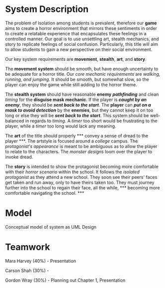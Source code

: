 # System Description


The problem of Isolation among students is prevalent, therefore our **game** aims to create a
horror environment that mirrors these sentiments in order to create a relatable experience that
encapsulates these feelings in a controlled manner. Our goal is to use unsettling art, stealth mechanics, and story to replicate feelings of social confusion. Particularly, this title will aim to allow students to gain a new perspective on their social environment.




Our key system requirements are **movement**, **stealth**, **art**, and **story**.




The **movement system** should be smooth, but have enough uncertainty to
be adequate for a horror title. Our _core mechanic requirements_ are _walking, running, and jumping_. It should be smooth, but somewhat slow, so the player can enjoy the game while still adding to the horror theme.




The **stealth system** should have reasonable **enemy** ***pathfinding*** and clean _timing_ for the **disguise mask mechanic**. If the player is ***caught by an enemy***, they should be ***sent back to the start***. The **player** can ***put on a mask to avoid detection*** by the **enemies**, but they cannot keep it on too long or else they will be ***sent back to the start***. This system should be well-balanced in regards to _timing_. A _timer_ too short would be frustrating to the player, while a _timer_ too long would lack any meaning.




The **art** of the title should properly *** convey a sense of dread to the player ***. The artstyle is focused around a _college_ campus. The _protagonist's appearance_ is meant to be ambiguous as to allow the  player to relate to the characters. The _monster designs_ loom over the player to invoke dread.




The **story** is intended to show the protagonist becoming more comfortable with their _horror scenario_ within the school. It follows the _isolated protagonist_ as they attend a new school. They soon see their peers' faces get taken and run away, only to have theirs taken too. They must journey further into the school to regain their face, all the while, *** becoming more comfortable navigating the school. ***


# Model

Conceptual model of system as UML Design

# Teamwork

Mara Harvey (40%) - Presentation

Carson Shah (30%) - 

Gordon Wray (30%) - Planning out Chapter 1, Presentation
